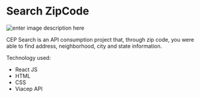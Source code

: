 # Search ZipCode

![enter image description here](https://drive.google.com/file/d/1RxD_kogIvI_ZD3COvgLsqBvM4uit25sn/view?usp=sharing)

CEP Search is an API consumption project that, through zip code, you were able to find address, neighborhood, city and state information.

Technology used:
- React JS
- HTML
- CSS
- Viacep API
